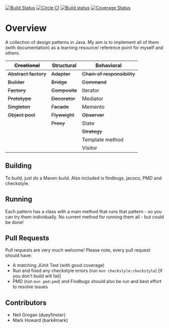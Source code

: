 [![Build Status](https://travis-ci.org/dueyfinster/DesignPatterns.png)](https://travis-ci.org/dueyfinster/DesignPatterns)
[![Circle CI](https://circleci.com/gh/dueyfinster/DesignPatterns.svg?style=svg)](https://circleci.com/gh/dueyfinster/DesignPatterns)
[![Build status](https://ci.appveyor.com/api/projects/status/ael2iylv4arw5hwt?svg=true)](https://ci.appveyor.com/project/dueyfinster/designpatterns)
[![Coverage Status](https://coveralls.io/repos/dueyfinster/DesignPatterns/badge.png)](https://coveralls.io/r/dueyfinster/DesignPatterns)

# Overview 
A collection of design patterns in Java. 
My aim is to implement all of them (with documentation) as a learning resource/ reference point for myself and others.

| ~~Creational~~  		| Structural 	| Behavioral 					|
| ------------- 		| ------------- | ------------- 				|
| ~~Abstract factory~~  | ~~Adapter~~  	| ~~Chain of responsibility~~	|
| ~~Builder~~  			| ~~Bridge~~  	| ~~Command~~ 					|
| ~~Factory~~  			| ~~Composite~~ | Iterator  					|
| ~~Prototype~~  		| ~~Decorator~~ | Mediator  					|
| ~~Singleton~~  		| ~~Facade~~  	| Memento  						|
| ~~Object pool~~  		| ~~Flyweight~~ | ~~Observer~~  				|
| 						| ~~Proxy~~  	| State  						|
| 						| 				| ~~Strategy~~  				|
| 						| 				| Template method  				|
| 						| 				| Visitor  						|

## Building
To build, just do a Maven build. Also included is findbugs, jacoco, PMD and checkstyle.

## Running 
Each pattern has a class with a main method that runs that pattern - so you can try them individually. No current method for running them all - but could be done!

## Pull Requests 
Pull requests are very much welcome! Please note, every pull request should have:

* A matching JUnit Test (with good coverage)
* Run and fixed any checkstyle errors (run `mvn checkstyle:checkstyle`) [if you don't build will fail]
* PMD (run `mvn pmd:pmd`) and Findbugs should also be run and best effort to resolve issues

## Contributors
* Neil Grogan (dueyfinster)
* Mark Howard (bark4mark)
